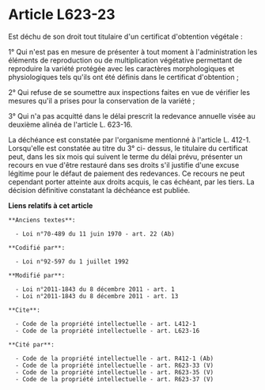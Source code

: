 # Article L623-23

Est déchu de son droit tout titulaire d'un certificat d'obtention végétale : 

1° Qui n'est pas en mesure de présenter à tout moment à l'administration les éléments de reproduction ou de multiplication
végétative permettant de reproduire la variété protégée avec les caractères morphologiques et physiologiques tels qu'ils ont
été définis dans le certificat d'obtention ; 

2° Qui refuse de se soumettre aux inspections faites en vue de vérifier les mesures qu'il a prises pour la conservation de la
variété ; 

3° Qui n'a pas acquitté dans le délai prescrit la redevance annuelle visée au deuxième alinéa de l'article L. 623-16. 

La déchéance est constatée par l'organisme mentionné à l'article L. 412-1. Lorsqu'elle est constatée au titre du 3° ci-
dessus, le titulaire du certificat peut, dans les six mois qui suivent le terme du délai prévu, présenter un recours en vue
d'être restauré dans ses droits s'il justifie d'une excuse légitime pour le défaut de paiement des redevances. Ce recours ne
peut cependant porter atteinte aux droits acquis, le cas échéant, par les tiers. La décision définitive constatant la
déchéance est publiée.

**Liens relatifs à cet article**

	**Anciens textes**:

	  - Loi n°70-489 du 11 juin 1970 - art. 22 (Ab)

	**Codifié par**:

	  - Loi n°92-597 du 1 juillet 1992

	**Modifié par**:

	  - Loi n°2011-1843 du 8 décembre 2011 - art. 1
	  - Loi n°2011-1843 du 8 décembre 2011 - art. 13

	**Cite**:

	  - Code de la propriété intellectuelle - art. L412-1
	  - Code de la propriété intellectuelle - art. L623-16

	**Cité par**:

	  - Code de la propriété intellectuelle - art. R412-1 (Ab)
	  - Code de la propriété intellectuelle - art. R623-33 (V)
	  - Code de la propriété intellectuelle - art. R623-35 (V)
	  - Code de la propriété intellectuelle - art. R623-37 (V)
